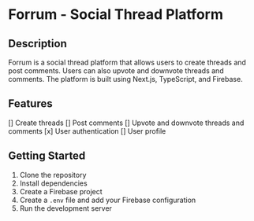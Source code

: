# Forrum - Social Thread Platform

## Description
Forrum is a social thread platform that allows users to create threads and post comments. Users can also upvote and downvote threads and comments. The platform is built using Next.js, TypeScript, and Firebase.

## Features
[] Create threads
[] Post comments
[] Upvote and downvote threads and comments
[x] User authentication
[] User profile

## Getting Started
1. Clone the repository
2. Install dependencies
3. Create a Firebase project
4. Create a `.env` file and add your Firebase configuration
5. Run the development server